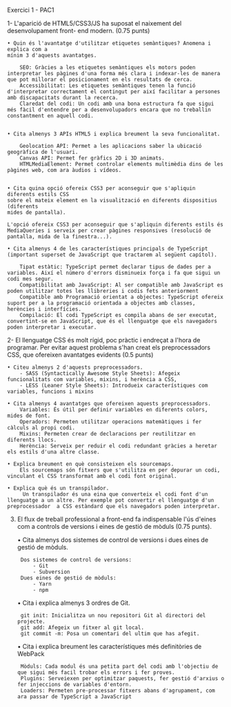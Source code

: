 Exercici 1 - PAC1

1- L'aparició de HTML5/CSS3/JS ha suposat el naixement del desenvolupament front-
end modern. (0.75 punts)

    • Quin és l'avantatge d'utilitzar etiquetes semàntiques? Anomena i explica com a
    mínim 3 d'aquests avantatges.

        SEO: Gràcies a les etiquetes semàntiques els motors poden interpretar les pàgines d'una forma més clara i indexar-les de manera que pot millorar el posicionament en els resultats de cerca. 
        Accessibilitat: Les etiquetes semàntiques tenen la funció d'interpretar correctament el contingut per així facilitar a persones amb discapacitats durant la recerca. 
        Claredat del codi: Un codi amb una bona estructura fa que sigui més fàcil d'entendre per a desenvolupadors encara que no treballin constantment en aquell codi.


    • Cita almenys 3 APIs HTML5 i explica breument la seva funcionalitat.

        Geolocation API: Permet a les aplicacions saber la ubicació geogràfica de l'usuari.
        Canvas API: Permet fer gràfics 2D i 3D animats.
        HTMLMediaElement: Permet controlar elements multimèdia dins de les pàgines web, com ara àudios i vídeos. 
        

    • Cita quina opció ofereix CSS3 per aconseguir que s'apliquin diferents estils CSS
    sobre el mateix element en la visualització en diferents dispositius (diferents
    mides de pantalla).

    L'opció ofereix CSS3 per aconseguir que s'apliquin diferents estils és MediaQueries i serveix per crear pàgines responsives (resolució de pantalla, mida de la finestra...). 

    • Cita almenys 4 de les característiques principals de TypeScript (important superset de JavaScript que tractarem al següent capítol).
        
        Tipat estàtic: TypeScript permet declarar tipus de dades per a variables. Així el número d'errors disminueix força i fa que sigui un codi mes segur. 
        Compatibilitat amb JavaScript: Al ser compatible amb JavaScript es poden utilitzar totes les llibreries i codis fets anteriorment
        Compatible amb Programació orientat a objectes: TypeScript ofereix suport per a la programació orientada a objectes amb classes, herències i interfícies.
        Compilació: El codi TypeScript es compila abans de ser executat, convertint-se en JavaScript, que és el llenguatge que els navegadors poden interpretar i executar.


2- El llenguatge CSS és molt rígid, poc pràctic i endreçat a l'hora de programar. Per evitar aquest problema s'han creat els preprocessadors CSS, que ofereixen avantatges
evidents (0.5 punts)

    • Citeu almenys 2 d'aquests preprocessadors.
        - SASS (Syntactically Awesome Style Sheets): Afegeix funcionalitats com variables, mixins, i herència a CSS,
        - LESS (Leaner Style Sheets): Introdueix característiques com variables, funcions i mixins

    • Cita almenys 4 avantatges que ofereixen aquests preprocessadors.
        Variables: És útil per definir variables en diferents colors, mides de font.
        Operadors: Permeten utilitzar operacions matemàtiques i fer càlculs al propi codi.
        Mixins: Permeten crear de declaracions per reutilitzar en diferents llocs.
        Herència: Serveix per reduir el codi redundant gràcies a heretar els estils d'una altre classe.

    • Explica breument en què consisteixen els sourcemaps.
        Els sourcemaps són fitxers que s'utilitza en per depurar un codi, vinculant el CSS transformat amb el codi font original.

    • Explica què és un transpilador.
         Un transpilador és una eina que converteix el codi font d'un llenguatge a un altre. Per exemple pot convertir el llenguatge d'un preprocessador  a CSS estàndard que els navegadors poden interpretar.


3. El flux de treball professional a front-end fa indispensable l'ús d'eines com a controls de versions i eines de gestió de mòduls (0.75 punts).

    • Cita almenys dos sistemes de control de versions i dues eines de gestió de mòduls.

        Dos sistemes de control de versions:
            - Git
            - Subversion
        Dues eines de gestió de mòduls:
            - Yarn
            - npm 
            

    • Cita i explica almenys 3 ordres de Git.

        git init: Inicialitza un nou repositori Git al directori del projecte.
        git add: Afegeix un fitxer al git local.
        git commit -m: Posa un comentari del ultim que has afegit.

    • Cita i explica breument les característiques més definitòries de WebPack

        Mòduls: Cada modul és una petita part del codi amb l'objectiu de que sigui més facil trobar els errors i fer proves.
        Plugins: Serveiexen per optimitzar paquests, fer gestió d'arxius o fer injeccions de variables d'entorn.
        Loaders: Permeten pre-processar fitxers abans d'agrupament, com ara passar de TypeScript a JavaScript